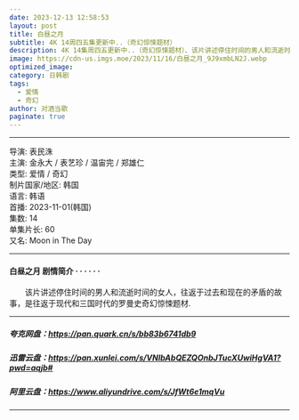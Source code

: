 ```yaml
---
date: 2023-12-13 12:58:53
layout: post
title: 白昼之月
subtitle: 4K 14周四五集更新中..（奇幻惊悚题材）
description: 4K 14集周四五更新中..（奇幻惊悚题材）、该片讲述停住时间的男人和流逝时间的女人，往返于过去和现在的矛盾的故事，是往返于现代和三国时代的罗曼史奇幻惊悚题材...
image: https://cdn-us.imgs.moe/2023/11/16/白昼之月_9J9xmbLN2J.webp
optimized_image: 
category: 日韩剧
tags:
  - 爱情
  - 奇幻
author: 对酒当歌
paginate: true
---
```

---

导演: 表民洙  
主演: 金永大 / 表艺珍 / 温宙完 / 郑雄仁  
类型: 爱情 / 奇幻  
制片国家/地区: 韩国  
语言: 韩语  
首播: 2023-11-01(韩国)  
集数: 14  
单集片长: 60  
又名: Moon in The Day  

---

#### 白昼之月 剧情简介 · · · · · ·

　　该片讲述停住时间的男人和流逝时间的女人，往返于过去和现在的矛盾的故事，是往返于现代和三国时代的罗曼史奇幻惊悚题材.

---

##### 夸克网盘：<https://pan.quark.cn/s/bb83b6741db9>

##### 迅雷云盘：<https://pan.xunlei.com/s/VNlbAbQEZQOnbJTucXUwiHgVA1?pwd=aqjb#>

##### 阿里云盘：<https://www.aliyundrive.com/s/JfWt6e1mqVu>

---
